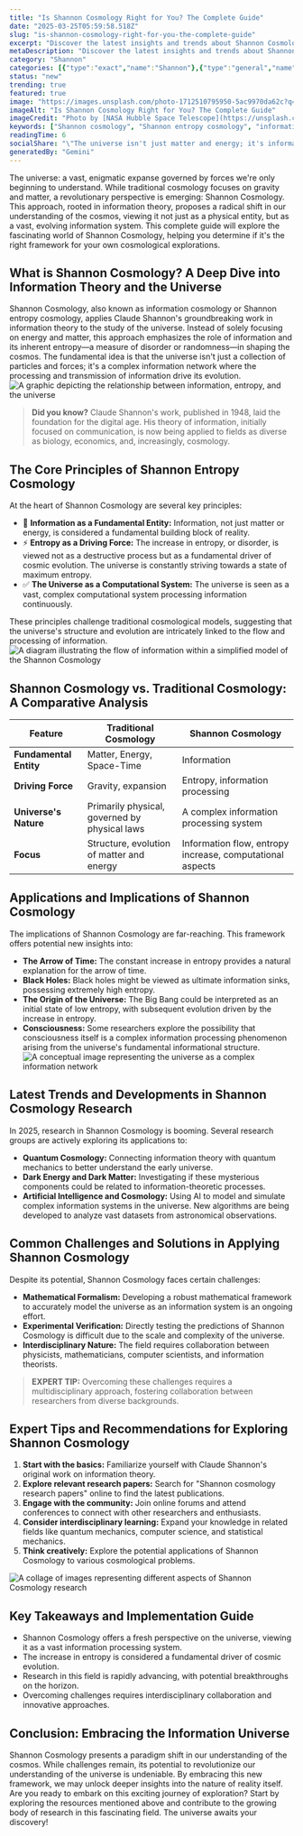 ```yaml
---
title: "Is Shannon Cosmology Right for You? The Complete Guide"
date: "2025-03-25T05:59:58.518Z"
slug: "is-shannon-cosmology-right-for-you-the-complete-guide"
excerpt: "Discover the latest insights and trends about Shannon Cosmology. This comprehensive guide covers everything you need to know about Shannon Cosmology in 2025."
metaDescription: "Discover the latest insights and trends about Shannon Cosmology. This comprehensive guide covers everything you need to know about Shannon Cosmology in 202..."
category: "Shannon"
categories: [{"type":"exact","name":"Shannon"},{"type":"general","name":"Physics"},{"type":"medium","name":"Cosmology"},{"type":"specific","name":"Information Theory"},{"type":"niche","name":"Black Hole Entropy"}]
status: "new"
trending: true
featured: true
image: "https://images.unsplash.com/photo-1712510795950-5ac9970da62c?q=85&w=1200&fit=max&fm=webp&auto=compress"
imageAlt: "Is Shannon Cosmology Right for You? The Complete Guide"
imageCredit: "Photo by [NASA Hubble Space Telescope](https://unsplash.com/@hubblespacetelescope) on Unsplash"
keywords: ["Shannon cosmology", "Shannon entropy cosmology", "information cosmology", "cosmology information theory", "Claude Shannon cosmology", "information theory and cosmology", "Shannon entropy universe", "buy Shannon cosmology book", "Shannon cosmology research papers", "what is Shannon cosmology"]
readingTime: 6
socialShare: "\"The universe isn't just matter and energy; it's information—a vast, evolving system striving towards maximum entropy.  Is this the ultimate cosmological truth?\""
generatedBy: "Gemini"
---
```




The universe: a vast, enigmatic expanse governed by forces we're only beginning to understand.  While traditional cosmology focuses on gravity and matter, a revolutionary perspective is emerging: Shannon Cosmology. This approach, rooted in information theory, proposes a radical shift in our understanding of the cosmos, viewing it not just as a physical entity, but as a vast, evolving information system.  This complete guide will explore the fascinating world of Shannon Cosmology, helping you determine if it's the right framework for your own cosmological explorations.

## What is Shannon Cosmology? A Deep Dive into Information Theory and the Universe

Shannon Cosmology, also known as information cosmology or Shannon entropy cosmology, applies Claude Shannon's groundbreaking work in information theory to the study of the universe.  Instead of solely focusing on energy and matter, this approach emphasizes the role of information and its inherent entropy—a measure of disorder or randomness—in shaping the cosmos.  The fundamental idea is that the universe isn't just a collection of particles and forces; it's a complex information network where the processing and transmission of information drive its evolution. ![A graphic depicting the relationship between information, entropy, and the universe](https://images.unsplash.com/photo-1706994013119-95b15d054c06?q=85&w=1200&fit=max&fm=webp&auto=compress)

> **Did you know?** Claude Shannon's work, published in 1948, laid the foundation for the digital age.  His theory of information, initially focused on communication, is now being applied to fields as diverse as biology, economics, and, increasingly, cosmology.

## The Core Principles of Shannon Entropy Cosmology

At the heart of Shannon Cosmology are several key principles:

* 🔑 **Information as a Fundamental Entity:**  Information, not just matter or energy, is considered a fundamental building block of reality.
* ⚡ **Entropy as a Driving Force:** The increase in entropy, or disorder, is viewed not as a destructive process but as a fundamental driver of cosmic evolution.  The universe is constantly striving towards a state of maximum entropy.
* ✅ **The Universe as a Computational System:** The universe is seen as a vast, complex computational system processing information continuously.

These principles challenge traditional cosmological models, suggesting that the universe's structure and evolution are intricately linked to the flow and processing of information.  ![A diagram illustrating the flow of information within a simplified model of the Shannon Cosmology](https://images.unsplash.com/photo-1685682943481-c002cd5ff5cd?q=85&w=1200&fit=max&fm=webp&auto=compress)

## Shannon Cosmology vs. Traditional Cosmology: A Comparative Analysis

| Feature          | Traditional Cosmology                               | Shannon Cosmology                                    |
|-----------------|----------------------------------------------------|-------------------------------------------------------|
| **Fundamental Entity** | Matter, Energy, Space-Time                        | Information                                           |
| **Driving Force** | Gravity, expansion                                 | Entropy, information processing                       |
| **Universe's Nature** | Primarily physical, governed by physical laws      | A complex information processing system                |
| **Focus**         | Structure, evolution of matter and energy           | Information flow, entropy increase, computational aspects |

##  Applications and Implications of Shannon Cosmology

The implications of Shannon Cosmology are far-reaching. This framework offers potential new insights into:

* **The Arrow of Time:** The constant increase in entropy provides a natural explanation for the arrow of time.
* **Black Holes:** Black holes might be viewed as ultimate information sinks, possessing extremely high entropy.
* **The Origin of the Universe:** The Big Bang could be interpreted as an initial state of low entropy, with subsequent evolution driven by the increase in entropy.
* **Consciousness:** Some researchers explore the possibility that consciousness itself is a complex information processing phenomenon arising from the universe's fundamental informational structure.  ![A conceptual image representing the universe as a complex information network](https://images.unsplash.com/photo-1727542571518-580f321a39cb?q=85&w=1200&fit=max&fm=webp&auto=compress)

## Latest Trends and Developments in Shannon Cosmology Research

In 2025, research in Shannon Cosmology is booming.  Several research groups are actively exploring its applications to:

* **Quantum Cosmology:**  Connecting information theory with quantum mechanics to better understand the early universe.
* **Dark Energy and Dark Matter:**  Investigating if these mysterious components could be related to information-theoretic processes.
* **Artificial Intelligence and Cosmology:**  Using AI to model and simulate complex information systems in the universe.  New algorithms are being developed to analyze vast datasets from astronomical observations.

## Common Challenges and Solutions in Applying Shannon Cosmology

Despite its potential, Shannon Cosmology faces certain challenges:

* **Mathematical Formalism:** Developing a robust mathematical framework to accurately model the universe as an information system is an ongoing effort.
* **Experimental Verification:**  Directly testing the predictions of Shannon Cosmology is difficult due to the scale and complexity of the universe.
* **Interdisciplinary Nature:**  The field requires collaboration between physicists, mathematicians, computer scientists, and information theorists.

> **EXPERT TIP:**  Overcoming these challenges requires a multidisciplinary approach, fostering collaboration between researchers from diverse backgrounds.

## Expert Tips and Recommendations for Exploring Shannon Cosmology

1. **Start with the basics:** Familiarize yourself with Claude Shannon's original work on information theory.
2. **Explore relevant research papers:**  Search for "Shannon cosmology research papers" online to find the latest publications.
3. **Engage with the community:**  Join online forums and attend conferences to connect with other researchers and enthusiasts.
4. **Consider interdisciplinary learning:**  Expand your knowledge in related fields like quantum mechanics, computer science, and statistical mechanics.
5. **Think creatively:**  Explore the potential applications of Shannon Cosmology to various cosmological problems.

![A collage of images representing different aspects of Shannon Cosmology research](https://images.unsplash.com/photo-1701009535363-b60d674a1d66?q=85&w=1200&fit=max&fm=webp&auto=compress)

## Key Takeaways and Implementation Guide

* Shannon Cosmology offers a fresh perspective on the universe, viewing it as a vast information processing system.
* The increase in entropy is considered a fundamental driver of cosmic evolution.
* Research in this field is rapidly advancing, with potential breakthroughs on the horizon.
* Overcoming challenges requires interdisciplinary collaboration and innovative approaches.

## Conclusion: Embracing the Information Universe

Shannon Cosmology presents a paradigm shift in our understanding of the cosmos. While challenges remain, its potential to revolutionize our understanding of the universe is undeniable.  By embracing this new framework, we may unlock deeper insights into the nature of reality itself.  Are you ready to embark on this exciting journey of exploration?  Start by exploring the resources mentioned above and contribute to the growing body of research in this fascinating field.  The universe awaits your discovery!


